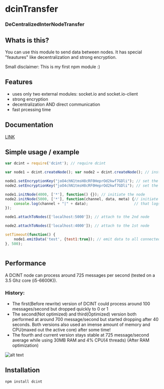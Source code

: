 # dcinTransfer

### **D**e**C**entralized**I**nter**N**ode**T**ransfer

## Whats is this?

You can use this module to send data between nodes. It has special "feautures" like decentralization and strong encryption.

Small disclaimer: This is my first npm module :)

## Features

* uses only two external modules: socket.io and socket.io-client
* strong encryption
* decentralization AND direct communication
* fast prcessing time

## Documentation

[LINK](https://github.com/ThatsEli/dcint/blob/master/documentation/Documentation.md)

## Simple usage / example

```js
var dcint = require('dcint'); // require dcint

var node1 = dcint.createNode(); var node2 = dcint.createNode(); // instanciate the first and 2nd node

node1.setEncryptionKey("joO4chN1tmsH8cRF0HeprOd2kwf7GDli"); // set the same encryption key for both
node2.setEncryptionKey("joO4chN1tmsH8cRF0HeprOd2kwf7GDli"); // set the same encryption key for both

node1.initNode(4000, ['*'], function() {}); // initiate the node
node2.initNode(5000, ['*'], function(channel, data, meta) {// initiate the node and attach a callback
    console.log(channel + "|" + data);                     // that logs the recieved message
});

node1.attachToNodes(['localhost:5000']); // attach to the 2nd node

node2.attachToNodes(['localhost:4000']); // attach to the 1st node

setTimeout(function() {
    node1.emitData('test', {test1:true}); // emit data to all connected nodes, node 2 in this case
}, 500);



```
## Performance

A DCINT node can process around 725 messages per second (tested on a 3.5 Ghz core (i5-6600K)).

### History:

+ The first(Before rewrite) version of DCINT could process around 100 messages/second but dropped quickly to 0 or 1
+ The second(Not optimized) and third(Optimized) version both performed at around 700 message/second but started dropping after 40 seconds. Both versions also used an imense amount of memory and CPU(maxed out the active core) after some time!
+ The fourth and current version stays stable at 725 message/second average while using 30MB RAM and 4% CPU(4 threads) (After RAM optimization)


![alt text](https://i.imgur.com/gvWmKuS.png "Comparison")


## Installation

```bash
npm install dcint
```